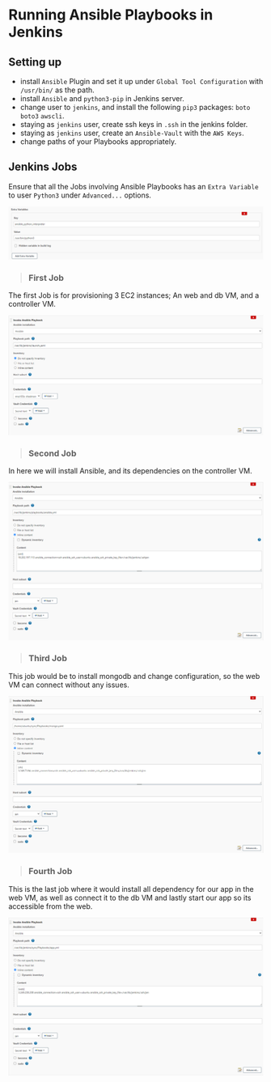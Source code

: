 # Running Ansible Playbooks in Jenkins

## Setting up
- install `Ansible` Plugin and set it up under `Global Tool Configuration` with `/usr/bin/` as the path.
- install `Ansible` and `python3-pip` in Jenkins server.
- change user to `jenkins`, and install the following `pip3` packages: `boto` `boto3` `awscli`.
- staying as `jenkins` user, create ssh keys in `.ssh` in the jenkins folder.
- staying as `jenkins` user, create an `Ansible-Vault` with the `AWS Keys`.
- change paths of your Playbooks appropriately.

## Jenkins Jobs

Ensure that all the Jobs involving Ansible Playbooks has an `Extra Variable` to user `Python3` under `Advanced...` options.

![Python3](Screenshots/python.png)

>### First Job

The first Job is for provisioning 3 EC2 instances; An web and db VM, and a controller VM.

![job1](Screenshots/job1.png)


>### Second Job

In here we will install Ansible, and its dependencies on the controller VM.

![job2](Screenshots/job2.png)


>### Third Job

This job would be to install mongodb and change configuration, so the web VM can connect without any issues.

![job3](Screenshots/job3.png)


>### Fourth Job

This is the last job where it would install all dependency for our app in the web VM, as well as connect it to the db VM and lastly start our app so its accessible from the web.

![job4](Screenshots/job4.png)